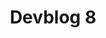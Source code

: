 ---
slug: 8
title: Devblog 8
description: Anyway, another great month has gone by with a lot of great progress here at the Scrap Mechanic HQ so it's finally time to give you Mechanics an update on what we've been cooking!
image: images/devblog/8/title.png
toc_max_heading_level: 4
authors: kacper
draft: true
---